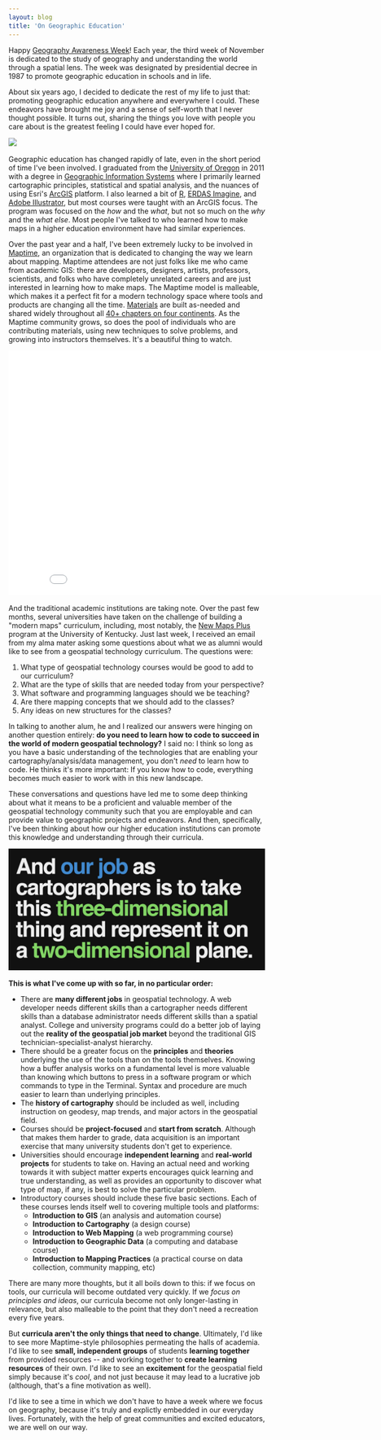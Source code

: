 ```yaml
---
layout: blog
title: 'On Geographic Education'
---
```


Happy [Geography Awareness Week](http://education.nationalgeographic.com/education/programs/geographyawarenessweek/?ar_a=1)! Each year, the third week of November is dedicated to the study of geography and understanding the world through a spatial lens. The week was designated by presidential decree in 1987 to promote geographic education in schools and in life.

About six years ago, I decided to dedicate the rest of my life to just that: promoting geographic education anywhere and everywhere I could. These endeavors have brought me joy and a sense of self-worth that I never thought possible. It turns out, sharing the things you love with people you care about is the greatest feeling I could have ever hoped for.

![](../../images/maptimepdx.jpg)

Geographic education has changed rapidly of late, even in the short period of time I've been involved. I graduated from the [University of Oregon](http://uoregon.edu) in 2011 with a degree in [Geographic Information Systems](http://geography.uoregon.edu) where I primarily learned cartographic principles, statistical and spatial analysis, and the nuances of using Esri's [ArcGIS](http://arcgis.com) platform. I also learned a bit of [R](http://r-project.org), [ERDAS Imagine](http://www.hexagongeospatial.com/products/remote-sensing/erdas-imagine/overview), and [Adobe Illustrator](http://www.adobe.com/products/illustrator.html), but most courses were taught with an ArcGIS focus. The program was focused on the _how_ and the _what_, but not so much on the _why_ and the _what else_. Most people I've talked to who learned how to make maps in a higher education environment have had similar experiences.

Over the past year and a half, I've been extremely lucky to be involved in [Maptime](http://maptime.io), an organization that is dedicated to changing the way we learn about mapping. Maptime attendees are not just folks like me who came from academic GIS: there are developers, designers, artists, professors, scientists, and folks who have completely unrelated careers and are just interested in learning how to make maps. The Maptime model is malleable, which makes it a perfect fit for a modern technology space where tools and products are changing all the time. [Materials](http://maptime.io/lessons-resources) are built as-needed and shared widely throughout all [40+ chapters on four continents](http://maptime.io/chapters/). As the Maptime community grows, so does the pool of individuals who are contributing materials, using new techniques to solve problems, and growing into instructors themselves. It's a beautiful thing to watch.

<iframe width="850" height="480" src="//www.youtube.com/embed/hN1jwg8UKKY" frameborder="0" allowfullscreen></iframe>

And the traditional academic institutions are taking note. Over the past few months, several universities have taken on the challenge of building a "modern maps" curriculum, including, most notably, the [New Maps Plus](http://newmapsplus.uky.edu/) program at the University of Kentucky. Just last week, I received an email from my alma mater asking some questions about what we as alumni would like to see from a geospatial technology curriculum. The questions were:

1. What type of geospatial technology courses would be good to add to our curriculum?
2. What are the type of skills that are needed today from your perspective?
3. What software and programming languages should we be teaching?
4. Are there mapping concepts that we should add to the classes?
5. Any ideas on new structures for the classes?

In talking to another alum, he and I realized our answers were hinging on another question entirely: **do you need to learn how to code to succeed in the world of modern geospatial technology?** I said no: I think so long as you have a basic understanding of the technologies that are enabling your cartography/analysis/data management, you don't _need_ to learn how to code. He thinks it's more important: If you know how to code, everything becomes much easier to work with in this new landscape.

These conversations and questions have led me to some deep thinking about what it means to be a proficient and valuable member of the geospatial technology community such that you are employable and can provide value to geographic projects and endeavors. And then, specifically, I've been thinking about how our higher education institutions can promote this knowledge and understanding through their curricula.

![](../../images/cartographers.png)

**This is what I've come up with so far, in no particular order:**

- There are **many different jobs** in geospatial technology. A web developer needs different skills than a cartographer needs different skills than a database administrator needs different skills than a spatial analyst. College and university programs could do a better job of laying out the **reality of the geospatial job market** beyond the traditional GIS technician-specialist-analyst hierarchy.
- There should be a greater focus on the **principles** and **theories** underlying the use of the tools than on the tools themselves. Knowing how a buffer analysis works on a fundamental level is more valuable than knowing which buttons to press in a software program or which commands to type in the Terminal. Syntax and procedure are much easier to learn than underlying principles.
- The **history of cartography** should be included as well, including instruction on geodesy, map trends, and major actors in the geospatial field.
- Courses should be **project-focused** and **start from scratch**. Although that makes them harder to grade, data acquisition is an important exercise that many university students don't get to experience.
- Universities should encourage **independent learning** and **real-world projects** for students to take on. Having an actual need and working towards it with subject matter experts encourages quick learning and true understanding, as well as provides an opportunity to discover what type of map, if any, is best to solve the particular problem.
- Introductory courses should include these five basic sections. Each of these courses lends itself well to covering multiple tools and platforms:
  - **Introduction to GIS** (an analysis and automation course)
  - **Introduction to Cartography** (a design course)
  - **Introduction to Web Mapping** (a web programming course)
  - **Introduction to Geographic Data** (a computing and database course)
  - **Introduction to Mapping Practices** (a practical course on data collection, community mapping, etc)

There are many more thoughts, but it all boils down to this: if we focus on tools, our curricula will become outdated very quickly. If we _focus on principles and ideas_, our curricula become not only longer-lasting in relevance, but also malleable to the point that they don't need a recreation every five years.

But **curricula aren't the only things that need to change**. Ultimately, I'd like to see more Maptime-style philosophies permeating the halls of academia. I'd like to see **small, independent groups** of students **learning together** from provided resources -- and working together to **create learning resources** of their own. I'd like to see an **excitement** for the geospatial field simply because it's _cool_, and not just because it may lead to a lucrative job (although, that's a fine motivation as well).

I'd like to see a time in which we don't have to have a week where we focus on geography, because it's truly and explictly embedded in our everyday lives. Fortunately, with the help of great communities and excited educators, we are well on our way.


